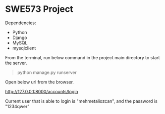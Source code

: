 # SWE573 Project

Dependencies:
- Python
- Django
- MySQL
- mysqlclient

From the terminal, run below command in the project main directory to start the server.

> python manage.py runserver 

Open below url from the browser.

http://127.0.0.1:8000/accounts/login

Current user that is able to login is "mehmetaliozcan", and the password is "1234qwer"
